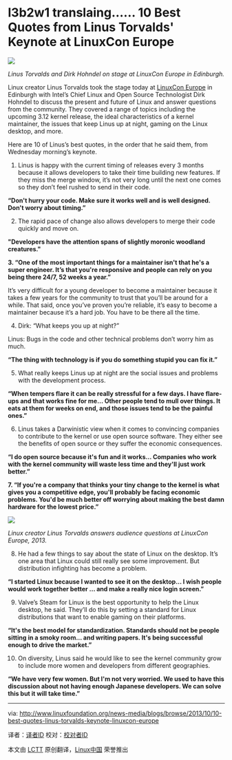 l3b2w1 translaing……
10 Best Quotes from Linus Torvalds' Keynote at LinuxCon Europe
================================================================================
![](http://www.linux.com/images/stories/41373/Linus-and-Dirk.jpg)

*Linus Torvalds and Dirk Hohndel on stage at LinuxCon Europe in Edinburgh.*

Linux creator Linus Torvalds took the stage today at [LinuxCon Europe][1] in Edinburgh with Intel’s Chief Linux and Open Source Technologist Dirk Hohndel to discuss the present and future of Linux and answer questions from the community. They covered a range of topics including the upcoming 3.12 kernel release, the ideal characteristics of a kernel maintainer, the issues that keep Linus up at night, gaming on the Linux desktop, and more.

Here are 10 of Linus’s best quotes, in the order that he said them, from Wednesday morning’s keynote.

1. Linus is happy with the current timing of releases every 3 months because it allows developers to take their time building new features. If they miss the merge window, it’s not very long until the next one comes so they don’t feel rushed to send in their code.

**“Don't hurry your code. Make sure it works well and is well designed. Don't worry about timing.”**

2. The rapid pace of change also allows developers to merge their code quickly and move on.

**"Developers have the attention spans of slightly moronic woodland creatures."**

**3. “One of the most important things for a maintainer isn't that he's a super engineer. It’s that you're responsive and people can rely on you being there 24/7, 52 weeks a year.”**

It’s very difficult for a young developer to become a maintainer because it takes a few years for the community to trust that you’ll be around for a while. That said, once you’ve proven you’re reliable, it’s easy to become a maintainer because it’s a hard job. You have to be there all the time.

4.  Dirk: “What keeps you up at night?”

Linus: Bugs in the code and other technical problems don’t worry him as much.

**“The thing with technology is if you do something stupid you can fix it.”**

5. What really keeps Linus up at night are the social issues and problems with the development process.

**“When tempers flare it can be really stressful for a few days. I have flare-ups and that works fine for me… Other people tend to mull over things. It eats at them for weeks on end, and those issues tend to be the painful ones.”**

6. Linus takes a Darwinistic view when it comes to convincing companies to contribute to the kernel or use open source software. They either see the benefits of open source or they suffer the economic consequences.

**“I do open source because it's fun and it works… Companies who work with the kernel community will waste less time and they'll just work better.”**

**7. “If you're a company that thinks your tiny change to the kernel is what gives you a competitive edge, you'll probably be facing economic problems. You'd be much better off worrying about making the best damn hardware for the lowest price.”**

![](http://www.linux.com/images/stories/41373/Linus-Torvalds-LinuxCon-Europe.jpg)

*Linux creator Linus Torvalds answers audience questions at LinuxCon Europe, 2013.*

8. He had a few things to say about the state of Linux on the desktop. It’s one area that Linux could still really see some improvement. But distribution infighting has become a problem.

**“I started Linux because I wanted to see it on the desktop... I wish people would work together better ... and make a really nice login screen.”**

9.  Valve’s Steam for Linux is the best opportunity to help the Linux desktop, he said. They’ll do this by setting a standard for Linux distributions that want to enable gaming on their platforms.

**“It's the best model for standardization. Standards should not be people sitting in a smoky room… and writing papers. It's being successful enough to drive the market.”**

10. On diversity, Linus said he would like to see the kernel community grow to include more women and developers from different geographies.

**“We have very few women. But I'm not very worried. We used to have this discussion about not having enough Japanese developers. We can solve this but it will take time.”**

--------------------------------------------------------------------------------

via: http://www.linuxfoundation.org/news-media/blogs/browse/2013/10/10-best-quotes-linus-torvalds-keynote-linuxcon-europe

译者：[译者ID](https://github.com/译者ID) 校对：[校对者ID](https://github.com/校对者ID)

本文由 [LCTT](https://github.com/LCTT/TranslateProject) 原创翻译，[Linux中国](http://linux.cn/) 荣誉推出

[1]:http://events.linuxfoundation.org/events/linuxcon-europe